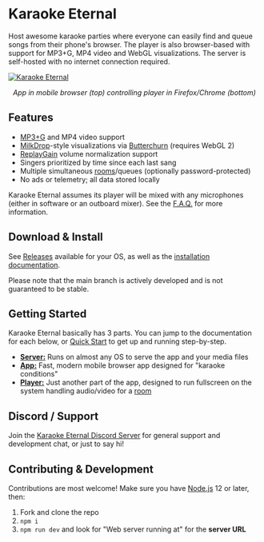 # Karaoke Eternal

Host awesome karaoke parties where everyone can easily find and queue songs from their phone's browser. The player is also browser-based with support for MP3+G, MP4 video and WebGL visualizations. The server is self-hosted with no internet connection required.

[![Karaoke Eternal](/docs/assets/images/README.jpg?raw=true)](/docs/assets/images/README.jpg?raw=true)

<p align="center">
  <i>App in mobile browser (top) controlling player in Firefox/Chrome (bottom)</i>
</p>

## Features

- [MP3+G](https://en.wikipedia.org/wiki/MP3%2BG) and MP4 video support
- [MilkDrop](https://en.wikipedia.org/wiki/MilkDrop)-style visualizations via [Butterchurn](https://github.com/jberg/butterchurn) (requires WebGL 2)
- [ReplayGain](https://en.wikipedia.org/wiki/ReplayGain) volume normalization support
- Singers prioritized by time since each last sang
- Multiple simultaneous [rooms](https://www.karaoke-eternal.com/docs/#rooms-admin-only)/queues (optionally password-protected)
- No ads or telemetry; all data stored locally

Karaoke Eternal assumes its player will be mixed with any microphones (either in software or an outboard mixer). See the [F.A.Q.](https://www.karaoke-eternal.com/faq#whats-the-recommended-audio-setup) for more information.

## Download & Install

See <a href="https://github.com/bhj/KaraokeEternal/releases">Releases</a> available for your OS, as well as the [installation documentation](https://www.karaoke-eternal.com/docs/#karaoke-eternal-server).

Please note that the main branch is actively developed and is not guaranteed to be stable.

## Getting Started

 Karaoke Eternal basically has 3 parts. You can jump to the documentation for each below, or [Quick Start](https://www.karaoke-eternal.com/docs/#quick-start) to get up and running step-by-step.

- **[Server:](https://www.karaoke-eternal.com/docs/#karaoke-eternal-server)** Runs on almost any OS to serve the app and your media files
- **[App:](https://www.karaoke-eternal.com/docs/#karaoke-eternal-the-web-app)** Fast, modern mobile browser app designed for "karaoke conditions"
- **[Player:](https://www.karaoke-eternal.com/docs/#player)** Just another part of the app, designed to run fullscreen on the system handling audio/video for a [room](https://www.karaoke-eternal.com/docs/#rooms-admin-only)

## Discord / Support

Join the [Karaoke Eternal Discord Server](https://discord.gg/PgqVtFq) for general support and development chat, or just to say hi!

## Contributing & Development

Contributions are most welcome! Make sure you have [Node.js](https://nodejs.org/en/) 12 or later, then:

1. Fork and clone the repo
2. `npm i`
3. `npm run dev` and look for "Web server running at" for the **server URL**

